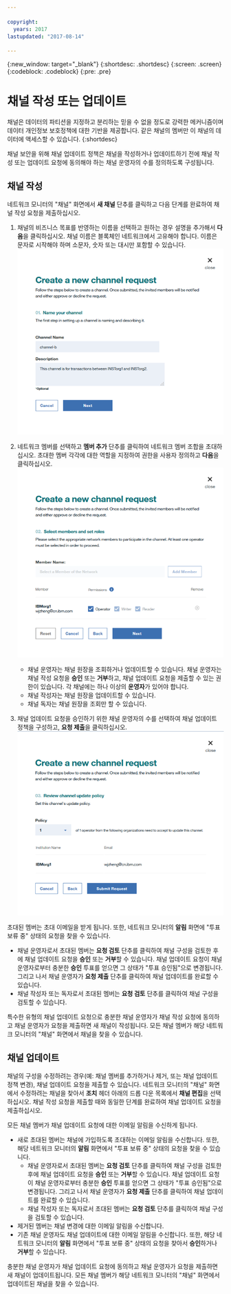 ```yaml
---

copyright:
  years: 2017
lastupdated: "2017-08-14"

---
```


{:new_window: target="_blank"}
{:shortdesc: .shortdesc}
{:screen: .screen}
{:codeblock: .codeblock}
{:pre: .pre}

# 채널 작성 또는 업데이트

채널은 데이터의 파티션을 지정하고 분리하는 믿을 수 없을 정도로 강력한 메커니즘이며 데이터 개인정보 보호정책에 대한 기반을 제공합니다. 같은 채널의 멤버만 이 채널의 데이터에 액세스할 수 있습니다.
{:shortdesc}

채널 보안을 위해 채널 업데이트 정책은 채널을 작성하거나 업데이트하기 전에 채널 작성 또는 업데이트 요청에 동의해야 하는 채널 운영자의 수를 정의하도록 구성됩니다. 

## 채널 작성
네트워크 모니터의 "채널" 화면에서 **새 채널** 단추를 클릭하고 다음 단계를 완료하여 채널 작성 요청을 제출하십시오.   
1. 채널의 비즈니스 목표를 반영하는 이름을 선택하고 원하는 경우 설명을 추가해서 **다음**을 클릭하십시오. 채널 이름은 블록체인 네트워크에서 고유해야 합니다. 이름은 문자로 시작해야 하며 소문자, 숫자 또는 대시만 포함할 수 있습니다.  
  ![채널 1 작성](../images/create_channel.png "채널 패널 1 작성")  
    
2. 네트워크 멤버를 선택하고 **멤버 추가** 단추를 클릭하여 네트워크 멤버 조합을 초대하십시오. 초대한 멤버 각각에 대한 역할을 지정하여 권한을 사용자 정의하고 **다음**을 클릭하십시오.  
  ![채널 2 작성](../images/create_channel_2.png "채널 패널 2 작성")  
  
    * 채널 운영자는 채널 원장을 조회하거나 업데이트할 수 있습니다. 채널 운영자는 채널 작성 요청을 **승인** 또는 **거부**하고, 채널 업데이트 요청을 제출할 수 있는 권한이 있습니다. 각 채널에는 하나 이상의 **운영자**가 있어야 합니다.   
    * 채널 작성자는 채널 원장을 업데이트할 수 있습니다. 
    * 채널 독자는 채널 원장을 조회만 할 수 있습니다. 
  
3. 채널 업데이트 요청을 승인하기 위한 채널 운영자의 수를 선택하여 채널 업데이트 정책을 구성하고, **요청 제출**을 클릭하십시오.   
  ![채널 3 작성](../images/create_channel_3.png "채널 패널 3 작성")  

초대된 멤버는 초대 이메일을 받게 됩니다. 또한, 네트워크 모니터의 **알림** 화면에 "투표 보류 중" 상태의 요청을 찾을 수 있습니다.  
* 채널 운영자로서 초대된 멤버는 **요청 검토** 단추를 클릭하여 채널 구성을 검토한 후에 채널 업데이트 요청을 **승인** 또는 **거부**할 수 있습니다. 채널 업데이트 요청이 채널 운영자로부터 충분한 **승인** 투표를 얻으면 그 상태가 "투표 승인됨"으로 변경됩니다. 그리고 나서 채널 운영자가 **요청 제출** 단추를 클릭하여 채널 업데이트를 완료할 수 있습니다.   
* 채널 작성자 또는 독자로서 초대된 멤버는 **요청 검토** 단추를 클릭하여 채널 구성을 검토할 수 있습니다. 

특수한 유형의 채널 업데이트 요청으로 충분한 채널 운영자가 채널 작성 요청에 동의하고 채널 운영자가 요청을 제출하면 새 채널이 작성됩니다. 모든 채널 멤버가 해당 네트워크 모니터의 "채널" 화면에서 채널을 찾을 수 있습니다.

## 채널 업데이트
채널의 구성을 수정하려는 경우(예: 채널 멤버를 추가하거나 제거, 또는 채널 업데이트 정책 변경), 채널 업데이트 요청을 제출할 수 있습니다. 네트워크 모니터의 "채널" 화면에서 수정하려는 채널을 찾아서 **조치** 헤더 아래의 드롭 다운 목록에서 **채널 편집**을 선택하십시오. 채널 작성 요청을 제출할 때와 동일한 단계를 완료하여 채널 업데이트 요청을 제출하십시오. 

모든 채널 멤버가 채널 업데이트 요청에 대한 이메일 알림을 수신하게 됩니다.
* 새로 초대된 멤버는 채널에 가입하도록 초대하는 이메일 알림을 수신합니다. 또한, 해당 네트워크 모니터의 **알림** 화면에서 "투표 보류 중" 상태의 요청을 찾을 수 있습니다.   
    * 채널 운영자로서 초대된 멤버는 **요청 검토** 단추를 클릭하여 채널 구성을 검토한 후에 채널 업데이트 요청을 **승인** 또는 **거부**할 수 있습니다. 채널 업데이트 요청이 채널 운영자로부터 충분한 **승인** 투표를 얻으면 그 상태가 "투표 승인됨"으로 변경됩니다. 그리고 나서 채널 운영자가 **요청 제출** 단추를 클릭하여 채널 업데이트를 완료할 수 있습니다.   
    * 채널 작성자 또는 독자로서 초대된 멤버는 **요청 검토** 단추를 클릭하여 채널 구성을 검토할 수 있습니다. 
* 제거된 멤버는 채널 변경에 대한 이메일 알림을 수신합니다. 
* 기존 채널 운영자도 채널 업데이트에 대한 이메일 알림을 수신합니다. 또한, 해당 네트워크 모니터의 **알림** 화면에서 "투표 보류 중" 상태의 요청을 찾아서 **승인**하거나 **거부**할 수 있습니다. 

충분한 채널 운영자가 채널 업데이트 요청에 동의하고 채널 운영자가 요청을 제출하면 새 채널이 업데이트됩니다. 모든 채널 멤버가 해당 네트워크 모니터의 "채널" 화면에서 업데이트된 채널을 찾을 수 있습니다.
